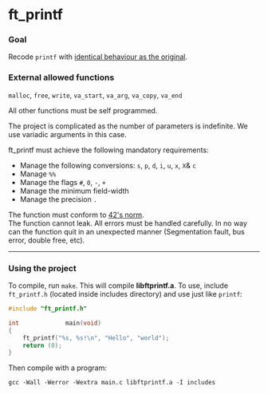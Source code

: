 # ft_printf

### Goal
  
Recode `printf` with [identical behaviour as the original](https://docs.microsoft.com/en-us/cpp/c-runtime-library/format-specification-syntax-printf-and-wprintf-functions?view=vs-2019).  

### External allowed functions

`malloc`, `free`, `write`, `va_start`, `va_arg`, `va_copy`, `va_end`

All other functions must be self programmed.
  
The project is complicated as the number of parameters is indefinite. We use variadic arguments in this case.  
  
ft_printf must achieve the following mandatory requirements:  
  
* Manage the following conversions: `s`, `p`, `d`, `i`, `u`, `x`, `X`& `c`
* Manage `%%`
* Manage the flags `#`, `0`, `-`, `+`
* Manage the minimum field-width
* Manage the precision `.`
  
The function must conform to [42's norm](https://cdn.intra.42.fr/pdf/pdf/960/norme.en.pdf).  
The function cannot leak. All errors must be handled carefully. In no way can the function quit in an unexpected manner (Segmentation fault, bus error, double free, etc).  

***
### Using the project
To compile, run `make`. This will compile **libftprintf.a**. To use, include `ft_printf.h` (located inside includes directory) and use just like `printf`:
```c
#include "ft_printf.h"

int				main(void)
{
	ft_printf("%s, %s!\n", "Hello", "world");
	return (0);
}
```
Then compile with a program:
```console
gcc -Wall -Werror -Wextra main.c libftprintf.a -I includes
```
